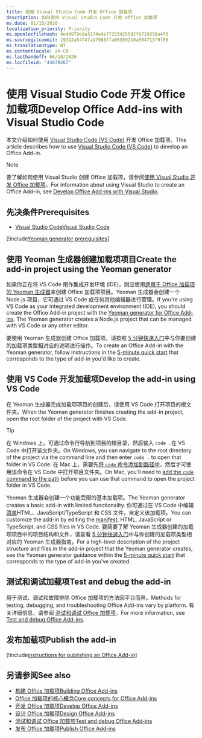 ```yaml
---
title: 使用 Visual Studio Code 开发 Office 加载项
description: 如何使用 Visual Studio Code 开发 Office 加载项
ms.date: 01/16/2020
localization_priority: Priority
ms.openlocfilehash: 4e4d979e8a3174a4e772534255d2f9719338a4f3
ms.sourcegitcommit: 19312a54f47a17988ffa86359218a504713f9f09
ms.translationtype: HT
ms.contentlocale: zh-CN
ms.lasthandoff: 06/10/2020
ms.locfileid: "44679267"
---
```

# <a name="develop-office-add-ins-with-visual-studio-code"></a><span data-ttu-id="3d7f9-103">使用 Visual Studio Code 开发 Office 加载项</span><span class="sxs-lookup"><span data-stu-id="3d7f9-103">Develop Office Add-ins with Visual Studio Code</span></span>

<span data-ttu-id="3d7f9-104">本文介绍如何使用 [Visual Studio Code (VS Code)](https://code.visualstudio.com) 开发 Office 加载项。</span><span class="sxs-lookup"><span data-stu-id="3d7f9-104">This article describes how to use [Visual Studio Code (VS Code)](https://code.visualstudio.com) to develop an Office Add-in.</span></span>

> [!NOTE]
> <span data-ttu-id="3d7f9-105">要了解如何使用 Visual Studio 创建 Office 加载项，请参阅[使用 Visual Studio 开发 Office 加载项](develop-add-ins-visual-studio.md)。</span><span class="sxs-lookup"><span data-stu-id="3d7f9-105">For information about using Visual Studio to create an Office Add-in, see [Develop Office Add-ins with Visual Studio](develop-add-ins-visual-studio.md).</span></span>

## <a name="prerequisites"></a><span data-ttu-id="3d7f9-106">先决条件</span><span class="sxs-lookup"><span data-stu-id="3d7f9-106">Prerequisites</span></span>

- [<span data-ttu-id="3d7f9-107">Visual Studio Code</span><span class="sxs-lookup"><span data-stu-id="3d7f9-107">Visual Studio Code</span></span>](https://code.visualstudio.com/)

[!include[Yeoman generator prerequisites](../includes/quickstart-yo-prerequisites.md)]

## <a name="create-the-add-in-project-using-the-yeoman-generator"></a><span data-ttu-id="3d7f9-108">使用 Yeoman 生成器创建加载项项目</span><span class="sxs-lookup"><span data-stu-id="3d7f9-108">Create the add-in project using the Yeoman generator</span></span>

<span data-ttu-id="3d7f9-109">如果你正在将 VS Code 用作集成开发环境 (IDE)，则应使用[适用于 Office 加载项的 Yeoman 生成器](https://github.com/OfficeDev/generator-office)来创建 Office 加载项项目。Yeoman 生成器会创建一个 Node.js 项目，它可通过 VS Code 或任何其他编辑器进行管理。</span><span class="sxs-lookup"><span data-stu-id="3d7f9-109">If you're using VS Code as your integrated development environment (IDE), you should create the Office Add-in project with the [Yeoman generator for Office Add-ins](https://github.com/OfficeDev/generator-office). The Yeoman generator creates a Node.js project that can be managed with VS Code or any other editor.</span></span> 

<span data-ttu-id="3d7f9-110">要使用 Yeoman 生成器创建 Office 加载项，请按照 [5 分钟快速入门](/office/dev/add-ins/)中与你要创建的加载项类型相对应的说明进行操作。</span><span class="sxs-lookup"><span data-stu-id="3d7f9-110">To create an Office Add-in with the Yeoman generator, follow instructions in the [5-minute quick start](/office/dev/add-ins/) that corresponds to the type of add-in you'd like to create.</span></span>

## <a name="develop-the-add-in-using-vs-code"></a><span data-ttu-id="3d7f9-111">使用 VS Code 开发加载项</span><span class="sxs-lookup"><span data-stu-id="3d7f9-111">Develop the add-in using VS Code</span></span>

<span data-ttu-id="3d7f9-112">在 Yeoman 生成器完成加载项项目的创建后，请使用 VS Code 打开项目的根文件夹。</span><span class="sxs-lookup"><span data-stu-id="3d7f9-112">When the Yeoman generator finishes creating the add-in project, open the root folder of the project with VS Code.</span></span> 

> [!TIP]
> <span data-ttu-id="3d7f9-113">在 Windows 上，可通过命令行导航到项目的根目录，然后输入 `code .`在 VS Code 中打开该文件夹。</span><span class="sxs-lookup"><span data-stu-id="3d7f9-113">On Windows, you can navigate to the root directory of the project via the command line and then enter `code .` to open that folder in VS Code.</span></span> <span data-ttu-id="3d7f9-114">在 Mac 上，需要先[将 `code` 命令添加到路径中](https://code.visualstudio.com/docs/setup/mac#_launching-from-the-command-line)，然后才可使用该命令在 VS Code 中打开项目文件夹。</span><span class="sxs-lookup"><span data-stu-id="3d7f9-114">On Mac, you'll need to [add the `code` command to the path](https://code.visualstudio.com/docs/setup/mac#_launching-from-the-command-line) before you can use that command to open the project folder in VS Code.</span></span>

<span data-ttu-id="3d7f9-115">Yeoman 生成器会创建一个功能受限的基本加载项。</span><span class="sxs-lookup"><span data-stu-id="3d7f9-115">The Yeoman generator creates a basic add-in with limited functionality.</span></span> <span data-ttu-id="3d7f9-116">你可通过在 VS Code 中编辑[清单](add-in-manifests.md)HTML、JavaScript/TypeScript 和 CSS 文件，自定义该加载项。</span><span class="sxs-lookup"><span data-stu-id="3d7f9-116">You can customize the add-in by editing the [manifest](add-in-manifests.md), HTML, JavaScript or TypeScript, and CSS files in VS Code.</span></span> <span data-ttu-id="3d7f9-117">要简要了解 Yeoman 生成器创建的加载项项目中的项目结构和文件，请查看 [5 分钟快速入门](/office/dev/add-ins/)中与你创建的加载项类型相对应的 Yeoman 生成器指南。</span><span class="sxs-lookup"><span data-stu-id="3d7f9-117">For a high-level description of the project structure and files in the add-in project that the Yeoman generator creates, see the Yeoman generator guidance within the [5-minute quick start](/office/dev/add-ins/) that corresponds to the type of add-in you've created.</span></span>

## <a name="test-and-debug-the-add-in"></a><span data-ttu-id="3d7f9-118">测试和调试加载项</span><span class="sxs-lookup"><span data-stu-id="3d7f9-118">Test and debug the add-in</span></span>

<span data-ttu-id="3d7f9-119">用于测试、调试和故障排除 Office 加载项的方法因平台而异。</span><span class="sxs-lookup"><span data-stu-id="3d7f9-119">Methods for testing, debugging, and troubleshooting Office Add-ins vary by platform.</span></span> <span data-ttu-id="3d7f9-120">有关详细信息，请参阅 [测试和调试 Office 加载项](../testing/test-debug-office-add-ins.md)。</span><span class="sxs-lookup"><span data-stu-id="3d7f9-120">For more information, see [Test and debug Office Add-ins](../testing/test-debug-office-add-ins.md).</span></span>

## <a name="publish-the-add-in"></a><span data-ttu-id="3d7f9-121">发布加载项</span><span class="sxs-lookup"><span data-stu-id="3d7f9-121">Publish the add-in</span></span>

[!include[instructions for publishing an Office Add-in](../includes/publish-add-in.md)]

## <a name="see-also"></a><span data-ttu-id="3d7f9-122">另请参阅</span><span class="sxs-lookup"><span data-stu-id="3d7f9-122">See also</span></span>

- [<span data-ttu-id="3d7f9-123">构建 Office 加载项</span><span class="sxs-lookup"><span data-stu-id="3d7f9-123">Building Office Add-ins</span></span>](../overview/office-add-ins-fundamentals.md)
- [<span data-ttu-id="3d7f9-124">Office 加载项的核心概念</span><span class="sxs-lookup"><span data-stu-id="3d7f9-124">Core concepts for Office Add-ins</span></span>](../overview/core-concepts-office-add-ins.md)
- [<span data-ttu-id="3d7f9-125">开发 Office 加载项</span><span class="sxs-lookup"><span data-stu-id="3d7f9-125">Develop Office Add-ins</span></span>](../develop/develop-overview.md)
- [<span data-ttu-id="3d7f9-126">设计 Office 加载项</span><span class="sxs-lookup"><span data-stu-id="3d7f9-126">Design Office Add-ins</span></span>](../design/add-in-design.md)
- [<span data-ttu-id="3d7f9-127">测试和调试 Office 加载项</span><span class="sxs-lookup"><span data-stu-id="3d7f9-127">Test and debug Office Add-ins</span></span>](../testing/test-debug-office-add-ins.md)
- [<span data-ttu-id="3d7f9-128">发布 Office 加载项</span><span class="sxs-lookup"><span data-stu-id="3d7f9-128">Publish Office Add-ins</span></span>](../publish/publish.md)